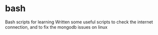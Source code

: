 # bash
Bash scripts for learning
Written some useful scripts to check the internet connection, and to fix the mongodb issues on linux
